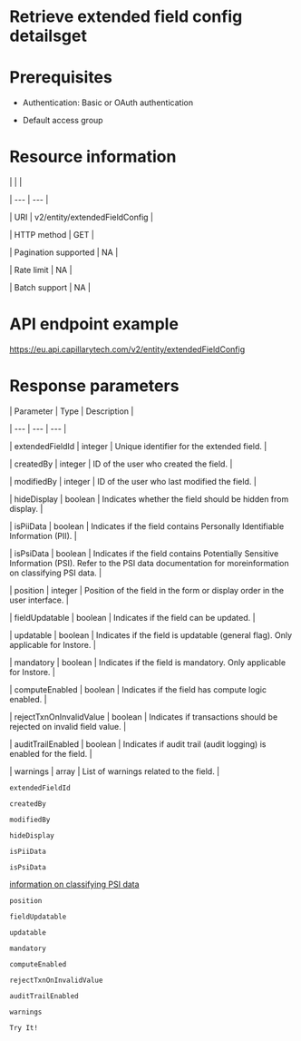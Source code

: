 # Retrieve extended field config detailsget

# Prerequisites

- Authentication: Basic or OAuth authentication

- Default access group

# Resource information

|  |  |

| --- | --- |

| URI | v2/entity/extendedFieldConfig |

| HTTP method | GET |

| Pagination supported | NA |

| Rate limit | NA |

| Batch support | NA |



# API endpoint example

https://eu.api.capillarytech.com/v2/entity/extendedFieldConfig

# Response parameters

| Parameter | Type | Description |

| --- | --- | --- |

| extendedFieldId | integer | Unique identifier for the extended field. |

| createdBy | integer | ID of the user who created the field. |

| modifiedBy | integer | ID of the user who last modified the field. |

| hideDisplay | boolean | Indicates whether the field should be hidden from display. |

| isPiiData | boolean | Indicates if the field contains Personally Identifiable Information (PII). |

| isPsiData | boolean | Indicates if the field contains Potentially Sensitive Information (PSI). Refer to the PSI data documentation for moreinformation on classifying PSI data. |

| position | integer | Position of the field in the form or display order in the user interface. |

| fieldUpdatable | boolean | Indicates if the field can be updated. |

| updatable | boolean | Indicates if the field is updatable (general flag). Only applicable for Instore. |

| mandatory | boolean | Indicates if the field is mandatory. Only applicable for Instore. |

| computeEnabled | boolean | Indicates if the field has compute logic enabled. |

| rejectTxnOnInvalidValue | boolean | Indicates if transactions should be rejected on invalid field value. |

| auditTrailEnabled | boolean | Indicates if audit trail (audit logging) is enabled for the field. |

| warnings | array | List of warnings related to the field. |



`extendedFieldId`

`createdBy`

`modifiedBy`

`hideDisplay`

`isPiiData`

`isPsiData`

[information on classifying PSI data](/docs/classify-potentially-sensitive-information-psi)

`position`

`fieldUpdatable`

`updatable`

`mandatory`

`computeEnabled`

`rejectTxnOnInvalidValue`

`auditTrailEnabled`

`warnings`

`Try It!`